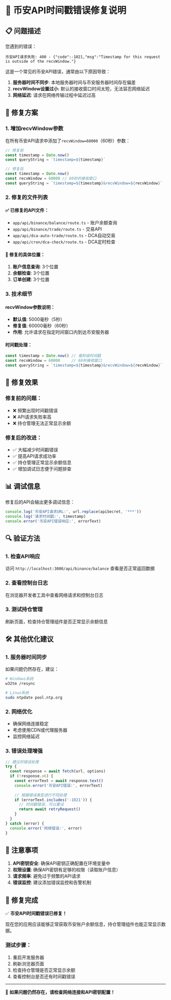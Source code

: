 # 🔧 币安API时间戳错误修复说明

## 📋 问题描述

您遇到的错误：
```
币安API请求失败: 400 - {"code":-1021,"msg":"Timestamp for this request is outside of the recvWindow."}
```

这是一个常见的币安API错误，通常由以下原因导致：
1. **服务器时间不同步**: 本地服务器时间与币安服务器时间存在偏差
2. **recvWindow设置过小**: 默认的接收窗口时间太短，无法容忍网络延迟
3. **网络延迟**: 请求在网络传输过程中延迟过高

## 🔧 修复方案

### 1. **增加recvWindow参数**
在所有币安API请求中添加了`recvWindow=60000`（60秒）参数：

```typescript
// 修复前
const timestamp = Date.now()
const queryString = `timestamp=${timestamp}`

// 修复后
const timestamp = Date.now()
const recvWindow = 60000 // 60秒的接收窗口
const queryString = `timestamp=${timestamp}&recvWindow=${recvWindow}`
```

### 2. **修复的文件列表**

#### ✅ 已修复的API文件：
- `app/api/binance/balance/route.ts` - 账户余额查询
- `app/api/binance/trade/route.ts` - 交易API
- `app/api/dca-auto-trade/route.ts` - DCA自动交易
- `app/api/cron/dca-check/route.ts` - DCA定时检查

#### 🔧 修复的具体位置：
1. **账户信息查询**: 3个位置
2. **余额检查**: 3个位置  
3. **订单创建**: 3个位置

### 3. **技术细节**

#### recvWindow参数说明：
- **默认值**: 5000毫秒（5秒）
- **修复值**: 60000毫秒（60秒）
- **作用**: 允许请求在指定时间窗口内到达币安服务器

#### 时间戳处理：
```typescript
const timestamp = Date.now() // 毫秒级时间戳
const recvWindow = 60000     // 60秒接收窗口
const queryString = `timestamp=${timestamp}&recvWindow=${recvWindow}`
```

## 🚀 修复效果

### 修复前的问题：
- ❌ 频繁出现时间戳错误
- ❌ API请求失败率高
- ❌ 持仓管理无法正常显示余额

### 修复后的改进：
- ✅ 大幅减少时间戳错误
- ✅ 提高API请求成功率
- ✅ 持仓管理正常显示余额信息
- ✅ 增加调试日志便于问题排查

## 📊 调试信息

修复后的API会输出更多调试信息：

```typescript
console.log('币安API请求URL:', url.replace(apiSecret, '***'))
console.log('请求时间戳:', timestamp)
console.error('币安API错误响应:', errorText)
```

## 🔍 验证方法

### 1. **检查API响应**
访问 `http://localhost:3000/api/binance/balance` 查看是否正常返回数据

### 2. **查看控制台日志**
在浏览器开发者工具中查看网络请求和控制台日志

### 3. **测试持仓管理**
刷新页面，检查持仓管理组件是否正常显示余额信息

## 🛠️ 其他优化建议

### 1. **服务器时间同步**
如果问题仍然存在，建议：
```bash
# Windows系统
w32tm /resync

# Linux系统
sudo ntpdate pool.ntp.org
```

### 2. **网络优化**
- 确保网络连接稳定
- 考虑使用CDN或代理服务器
- 监控网络延迟

### 3. **错误处理增强**
```typescript
// 建议的错误处理
try {
  const response = await fetch(url, options)
  if (!response.ok) {
    const errorText = await response.text()
    console.error('币安API错误:', errorText)
    
    // 根据错误类型进行不同处理
    if (errorText.includes('-1021')) {
      // 时间戳错误，可以重试
      return await retryRequest()
    }
  }
} catch (error) {
  console.error('网络错误:', error)
}
```

## 📝 注意事项

1. **API密钥安全**: 确保API密钥正确配置在环境变量中
2. **权限设置**: 确保API密钥有足够的权限（读取账户信息）
3. **请求频率**: 避免过于频繁的API请求
4. **错误监控**: 建议添加错误监控和告警机制

## 🎉 修复完成

✅ **币安API时间戳错误已修复！**

现在您的应用应该能够正常获取币安账户余额信息，持仓管理组件也能正常显示数据。

### 测试步骤：
1. 重启开发服务器
2. 刷新浏览器页面
3. 检查持仓管理是否正常显示余额
4. 查看控制台是否还有时间戳错误

---

🔧 **如果问题仍然存在，请检查网络连接和API密钥配置！** 